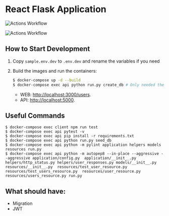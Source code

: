 # React Flask Application

![Actions Workflow](https://github.com/joaomarcuslf2/react-flask-application/workflows/Flask/badge.svg)

![Actions Workflow](https://github.com/joaomarcuslf2/react-flask-application/workflows/React/badge.svg)
## How to Start Development

1. Copy ```sample.env.dev``` to ```.env.dev``` and rename the variables if you need
2. Build the images and run the containers:

    ```sh
    $ docker-compose up -d --build
    $ docker-compose exec api python run.py create_db # Only needed the first time
    ```

    - WEB: [http://localhost:3000/users](http://localhost:3000/users).
    - API: [http://localhost:5000](http://localhost:5000).

## Useful Commands

```
$ docker-compose exec client npm run test
$ docker-compose exec api pytest -v
$ docker-compose exec api pip install -r requirements.txt
$ docker-compose exec api python run.py seed_db
$ docker-compose exec api python -m pylint application helpers models resources run.py
$ docker-compose exec api python -m autopep8 --in-place --aggressive --aggressive application/config.py  application/__init__.py helpers/http_status.py helpers/user_responses.py models/__init__.py resources/__init__.py  resources/test_user_resource.py  resources/test_users_resource.py  resources/user_resource.py  resources/users_resource.py run.py
```

## What should have:

- Migration
- JWT
